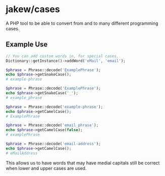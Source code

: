 # jakew/cases
A PHP tool to be able to convert from and to many different programming cases.

## Example Use

```php
// You can add custom words in, for special cases.
Dictionary::getInstance()->addWord('eMail', 'email');

$phrase = Phrase::decode('ExamplePhrase');
echo $phrase->getSnakeCase();
# example-phrase

$phrase = Phrase::decode('ExamplePhrase');
echo $phrase->getSnakeCase('_');
# example_phrase

$phrase = Phrase::decode('example-phrase');
echo $phrase->getCamelCase();
# ExamplePhrase

$phrase = Phrase::decode('email_phrase');
echo $phrase->getCamelCase(false);
# examplePhrase

$phrase = Phrase::decode('email-address');
echo $phrase->getCamelCase();
# eMailAddress
```

This allows us to have words that may have medial capitals still be correct when lower and upper cases are used.